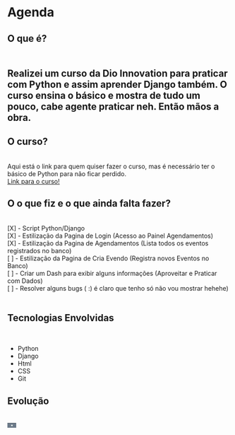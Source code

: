 

<h1><b>Agenda</b></h1>
<h2>O que é?<h2>
<br />
Realizei um curso da Dio Innovation para praticar com Python e assim aprender Django também. O curso ensina o básico e mostra de tudo um pouco, cabe agente praticar neh. Então mãos a obra.
<br />
<h2>O curso?</h2>
<br />
Aqui está o link para quem quiser fazer o curso, mas é necessário ter o básico de Python para não ficar perdido.
<br />
<a href="https://web.dio.me/course/desenvolvimento-para-internet-e-banco-de-dados-com-python-e-django/learning/d1e01e99-4468-4119-8962-82e5ea80b118/?back=/browse">Link para o curso!</a>
<br />
<h2>O o que fiz e o que ainda falta fazer?</h2><br />
[X] - Script Python/Django<br />
[X] - Estilização da Pagina de Login (Acesso ao Painel Agendamentos)<br />
[X] - Estilização da Pagina de Agendamentos (Lista todos os eventos registrados no banco)<br />
[ ] - Estilização da Pagina de Cria Evendo (Registra novos Eventos no Banco)<br />
[ ] - Criar um Dash para exibir alguns informações (Aproveitar e Praticar com Dados)<br />
[ ] - Resolver alguns bugs ( :) é claro que tenho só não vou mostrar hehehe)<br />
<br />
<h2>Tecnologias Envolvidas</h2><br />
<ul>
    <li>Python</li>
    <li>Django</li>
    <li>Html</li>
    <li>CSS</li>
    <li>Git</li>
</ul>

<h2>Evolução</h2><br />
<img alt="GIF" src="https://github.com/capssantos/django-agenda/blob/main/img/Login_Estilizado.png" width="20vw" />
